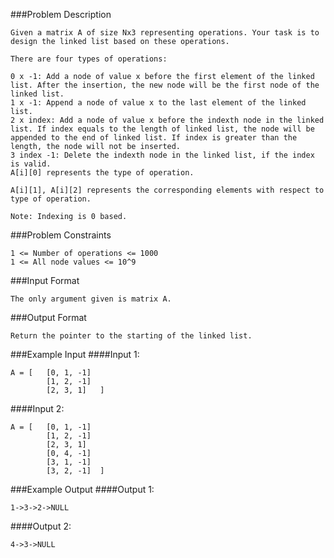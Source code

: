 ###Problem Description
```
Given a matrix A of size Nx3 representing operations. Your task is to design the linked list based on these operations.

There are four types of operations:

0 x -1: Add a node of value x before the first element of the linked list. After the insertion, the new node will be the first node of the linked list.
1 x -1: Append a node of value x to the last element of the linked list.
2 x index: Add a node of value x before the indexth node in the linked list. If index equals to the length of linked list, the node will be appended to the end of linked list. If index is greater than the length, the node will not be inserted.
3 index -1: Delete the indexth node in the linked list, if the index is valid.
A[i][0] represents the type of operation.

A[i][1], A[i][2] represents the corresponding elements with respect to type of operation.

Note: Indexing is 0 based.
```

###Problem Constraints
```
1 <= Number of operations <= 1000
1 <= All node values <= 10^9
```

###Input Format
```
The only argument given is matrix A.
```

###Output Format
```
Return the pointer to the starting of the linked list.
```


###Example Input
####Input 1:
```
A = [   [0, 1, -1]
        [1, 2, -1]
        [2, 3, 1]   ]
```
####Input 2:
```
A = [   [0, 1, -1]
        [1, 2, -1]
        [2, 3, 1]
        [0, 4, -1]
        [3, 1, -1]
        [3, 2, -1]  ]
```

###Example Output
####Output 1:
```
1->3->2->NULL
```

####Output 2:
```
4->3->NULL
```